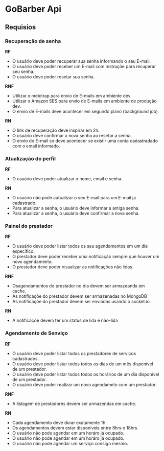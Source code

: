 # GoBarber Api


## Requisios
### Recuperação de senha

**RF**
- O usuário deve poder recuperar sua senha informando o seu E-mail.
- O usuário deve poder receber um E-mail com instruçõe para recuperar seu senha.
- O usuário deve poder resetar sua senha.

**RNF**
- Utilizar o meiotrap para envio de E-mails em ambiente dev.
- Utilizar o Amazon SES para envio de E-mails em ambiente de produção dev.
- O envio de E-mails deve acontecer em segundo plano (background job)

**RN**
- O link de recuperação deve inspirar em 2h.
- O usuário deve confirmar a nova senha ao resetar a senha.
- O envio do E-mail so deve acontecer se existir uma conta cadastradado com o email informado.

### Atualização do perfil
**RF**
- O usuário deve poder atualizar o nome, email e senha.

**RN**
- O usuário não pode autualizar o seu E-mail para um E-mail ja cadastrado.
- Para atualizar a senha, o usuário deve informar a antiga senha.
- Para atualizar a senha, o usuário deve confirmar a nova senha.

### Painel do prestador

**RF**
- O usuário deve poder listar todos os seu agendamentos em um dia específico.
- O prestador deve poder receber uma notificação sempre que houver um novo agendamento.
- O prestador deve poder visualizar as notificações não lidas.

**RNF**
- Osagendamentos do prestador no dia  devem ser armazeanda em cache.
- As notificaçõe do prestador devem ser armazenadas no MongoDB
- As notificaçõe do prestador devem ser enviadas usando o socket.io.

**RN**
- A notificaçõe devem ter um status de lida e não-lida

### Agendamento de Senviço
**RF**
- O usuário deve poder listar todos os prestadores de serviços cadastrados.
- O usuário deve poder listar todos todos os dias de um mês disponível de um prestador.
- O usuário deve poder listar todos todos os horários de um dia disponível de um prestador.
- O usuário deve poder realizar um novo agendameto com um prestador.

**RNF**
- A listagem de prestadores devem ser armazendas em cache.

**RN**
- Cada agendamento deve durar exatamente 1h.
- Os agendamentos devem estar disponíveis entre 8hrs e 18hrs.
- O usuário não pode agendar em um horáro já ocupado.
- O usuário não pode agendar em um horáro já ocupado.
- O usuário não pode agendar um serviço consigo mesmo.

<!-- <ul>
<li><input type="checkbox" checked> Fazer login</li>
<li><input type="checkbox" checked> Criar uma conta</li>
<li><input type="checkbox" checked> Fazer upload do avatar</li>
<li><input type="checkbox"> Recuperar senha</li>
</ul> -->
